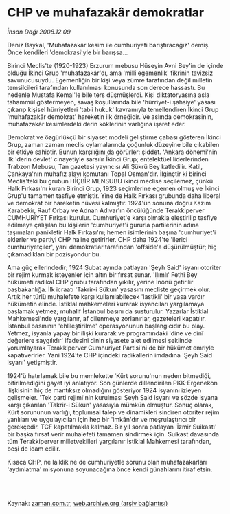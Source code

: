 # CHP ve muhafazakâr demokratlar

*İhsan Dağı 2008.12.09*

<td class="columnist-detail">
<p>Deniz Baykal, 'Muhafazakâr kesim ile cumhuriyeti barıştıracağız' demiş. Önce kendileri 'demokrasi'yle bir barışsa...</p>
<p>
<div id="haberMetinDiv">
<p>Birinci Meclis'te (1920-1923) Erzurum mebusu Hüseyin Avni Bey'in de içinde olduğu İkinci Grup 'muhafazakâr'dı, ama 'millî egemenlik' fikrinin tavizsiz savunucusuydu. Egemenliğin bir kişi veya zümre tarafından değil milletin temsilcileri tarafından kullanılması konusunda son derece hassastı. Bu nedenle Mustafa Kemal'le bile ters düşmüşlerdi. Kişi diktatoryasına asla tahammül göstermeyen, savaş koşullarında bile 'hürriyet-i şahsiye' yasası çıkarıp kişisel hürriyetleri 'tabii hukuk' kavramıyla temellendiren İkinci Grup 'muhafazakâr demokrat' hareketin ilk örneğidir. Ve aslında demokrasinin, muhafazakâr kesimlerdeki derin köklerinin varlığına işaret eder.
<p>Demokrat ve özgürlükçü bir siyaset modeli geliştirme çabası gösteren İkinci Grup, zaman zaman meclis oylamalarında çoğunluk düzeyine bile çıkabilen bir etkiye sahiptir. Bunun karşılığını da görürler: şiddet. 'Ankara dönemi'nin ilk 'derin devlet' cinayetiyle sarsılır İkinci Grup; entelektüel liderlerinden Trabzon Mebusu, Tan gazetesi yayıncısı Ali Şükrü Bey katledilir. Katil, Çankaya'nın muhafız alayı komutanı Topal Osman'dır. İlginçtir ki birinci Meclis'teki bu grubun HİÇBİR MENSUBU ikinci meclise seçilemez, çünkü Halk Fırkası'nı kuran Birinci Grup, 1923 seçimlerine egemen olmuş ve İkinci Grup'u tamamen tasfiye etmiştir. Yine de Halk Fırkası grubunda daha liberal ve demokrat bir hareketin nüvesi kalmıştır. 1924'ün sonuna doğru Kazım Karabekir, Rauf Orbay ve Adnan Adıvar'ın öncülüğünde Terakkiperver CUMHURİYET Fırkası kurulur. Cumhuriyet'e karşı olmakla eleştirilip tasfiye edilmeye çalışılan bu kişilerin 'cumhuriyet'i gururla partilerinin adına taşımaları panikletir Halk Fırkası'nı; hemen isimlerinin başına 'cumhuriyet'i eklerler ve partiyi CHP haline getirirler. CHP daha 1924'te 'ilerici cumhuriyetçiler', yani demokratlar tarafından 'offside'a düşürülmüştür; hiç çıkamadıkları bir pozisyondur bu.
<p>Ama güç ellerindedir; 1924 Şubat ayında patlayan 'Şeyh Said' isyanı otoriter bir rejim kurmak isteyenler için altın bir fırsat sunar. 'Ilımlı' Fethi Bey hükümeti radikal CHP grubu tarafından yıkılır, yerine İnönü getirilir başbakanlığa. İlk icraatı 'Takrir-i Sükun' yasasını mecliste geçirmek olur. Artık her türlü muhalefete karşı kullanılabilecek 'lastikli' bir yasa vardır hükümetin elinde. İstiklal mahkemeleri kurarak isyancıları yargılamaya başlamak yetmez; muhalif İstanbul basını da susturulur. Yazarlar İstiklal Mahkemesi'nde yargılanır, af dilenmeye zorlanırlar, gazeteleri kapatılır. İstanbul basınının 'ehlîleştirilme' operasyonunun başlangıcıdır bu olay. Yetmez, isyanla yapay bir ilişki kurarak ve programındaki 'dine ve dinî değerlere saygılıdır' ifadesini dinin siyasete alet edilmesi şeklinde yorumlayarak Terakkiperver Cumhuriyet Partisi'ni de bir hükümet emriyle kapatıverirler. Yani 1924'te CHP içindeki radikallerin imdadına 'Şeyh Said isyanı' yetişmiştir. 
<p>1924'ü hatırlamak bile bu memlekette 'Kürt sorunu'nun neden bitmediği, bitirilmediğini gayet iyi anlatıyor. Son günlerde dillendirilen PKK-Ergenekon ilişkisinin hiç de mantıksız olmadığını gösteriyor 1924 isyanını izleyen gelişmeler. 'Tek parti rejimi'nin kurulması Şeyh Said isyanı ve sözde isyana karşı çıkarılan 'Takrir-i Sükun' yasasıyla mümkün olmuştur. Sonuç olarak, Kürt sorununun varlığı, toplumsal talep ve dinamikleri sindiren otoriter rejim yanlıları ve uygulayıcıları için hep bir 'imkân'dır ve meşrulaştırıcı bir gerekçedir. TCF kapatılmakla kalmaz. Bir yıl sonra patlayan 'İzmir Suikastı' bir başka fırsat verir muhalefeti tamamen sindirmek için. Suikast davasında tüm Terakkiperver milletvekilleri yargılanır İstiklal Mahkemesi tarafından, beşi de idam edilir.
<p>Kısaca CHP, ne laiklik ne de cumhuriyetle sorunu olan muhafazakârları 'aydınlatma' misyonuna soyunacağına önce kendi günahlarını itiraf etsin.
<p></p></p></p></p></p></p></div>
</p>


<p><br>
		 </br></p></td>

Kaynak: [zaman.com.tr](http://zaman.com.tr/yazar.do?yazino=768659), [web.archive.org (arşiv bağlantısı)](http://web.archive.org/web/20111124004501/http://www.zaman.com.tr:80/yazar.do?yazino=768659)
